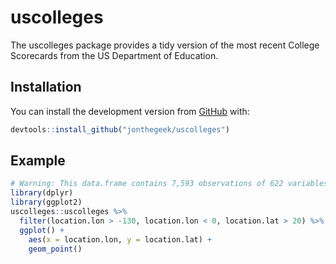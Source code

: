 # uscolleges

The uscolleges package provides a tidy version of the most recent College Scorecards from the US Department of Education.

## Installation

You can install the development version from [GitHub](https://github.com/) with:

``` r
devtools::install_github("jonthegeek/uscolleges")
```
## Example

``` r
# Warning: This data.frame contains 7,593 observations of 622 variables.
library(dplyr)
library(ggplot2)
uscolleges::uscolleges %>% 
  filter(location.lon > -130, location.lon < 0, location.lat > 20) %>% 
  ggplot() + 
    aes(x = location.lon, y = location.lat) + 
    geom_point()
```

